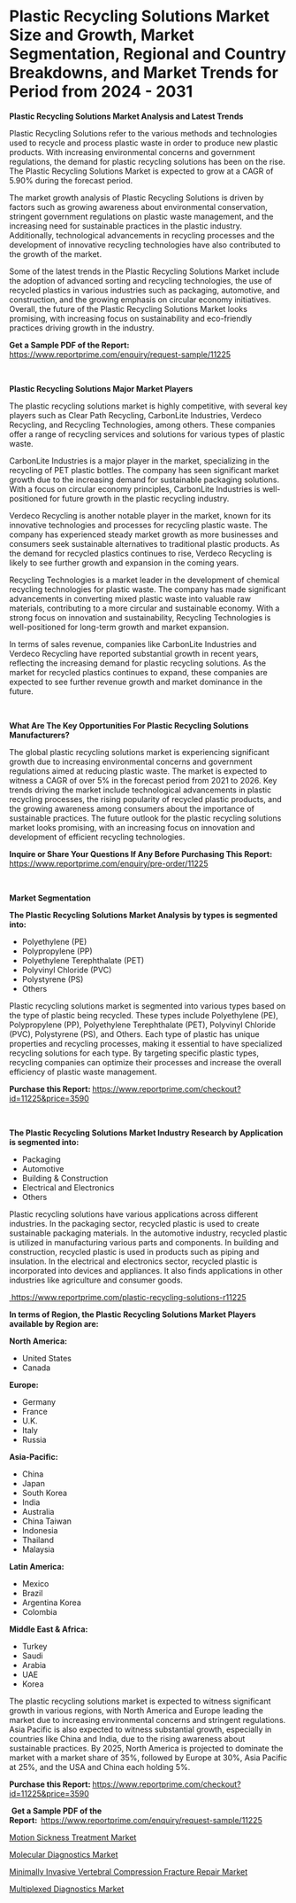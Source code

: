 <p><h1>Plastic Recycling Solutions Market Size and Growth, Market Segmentation, Regional and Country Breakdowns, and Market Trends for Period from 2024 -  2031</h1></p><p><strong>Plastic Recycling Solutions Market Analysis and Latest Trends</strong></p>
<p><p>Plastic Recycling Solutions refer to the various methods and technologies used to recycle and process plastic waste in order to produce new plastic products. With increasing environmental concerns and government regulations, the demand for plastic recycling solutions has been on the rise. The Plastic Recycling Solutions Market is expected to grow at a CAGR of 5.90% during the forecast period.</p><p>The market growth analysis of Plastic Recycling Solutions is driven by factors such as growing awareness about environmental conservation, stringent government regulations on plastic waste management, and the increasing need for sustainable practices in the plastic industry. Additionally, technological advancements in recycling processes and the development of innovative recycling technologies have also contributed to the growth of the market.</p><p>Some of the latest trends in the Plastic Recycling Solutions Market include the adoption of advanced sorting and recycling technologies, the use of recycled plastics in various industries such as packaging, automotive, and construction, and the growing emphasis on circular economy initiatives. Overall, the future of the Plastic Recycling Solutions Market looks promising, with increasing focus on sustainability and eco-friendly practices driving growth in the industry.</p></p>
<p><strong>Get a Sample PDF of the Report:&nbsp;</strong> <a href="https://www.reportprime.com/enquiry/request-sample/11225">https://www.reportprime.com/enquiry/request-sample/11225</a></p>
<p>&nbsp;</p>
<p><strong>Plastic Recycling Solutions Major Market Players</strong></p>
<p><p>The plastic recycling solutions market is highly competitive, with several key players such as Clear Path Recycling, CarbonLite Industries, Verdeco Recycling, and Recycling Technologies, among others. These companies offer a range of recycling services and solutions for various types of plastic waste.</p><p>CarbonLite Industries is a major player in the market, specializing in the recycling of PET plastic bottles. The company has seen significant market growth due to the increasing demand for sustainable packaging solutions. With a focus on circular economy principles, CarbonLite Industries is well-positioned for future growth in the plastic recycling industry.</p><p>Verdeco Recycling is another notable player in the market, known for its innovative technologies and processes for recycling plastic waste. The company has experienced steady market growth as more businesses and consumers seek sustainable alternatives to traditional plastic products. As the demand for recycled plastics continues to rise, Verdeco Recycling is likely to see further growth and expansion in the coming years.</p><p>Recycling Technologies is a market leader in the development of chemical recycling technologies for plastic waste. The company has made significant advancements in converting mixed plastic waste into valuable raw materials, contributing to a more circular and sustainable economy. With a strong focus on innovation and sustainability, Recycling Technologies is well-positioned for long-term growth and market expansion.</p><p>In terms of sales revenue, companies like CarbonLite Industries and Verdeco Recycling have reported substantial growth in recent years, reflecting the increasing demand for plastic recycling solutions. As the market for recycled plastics continues to expand, these companies are expected to see further revenue growth and market dominance in the future.</p></p>
<p>&nbsp;</p>
<p><strong>What Are The Key Opportunities For Plastic Recycling Solutions Manufacturers?</strong></p>
<p><p>The global plastic recycling solutions market is experiencing significant growth due to increasing environmental concerns and government regulations aimed at reducing plastic waste. The market is expected to witness a CAGR of over 5% in the forecast period from 2021 to 2026. Key trends driving the market include technological advancements in plastic recycling processes, the rising popularity of recycled plastic products, and the growing awareness among consumers about the importance of sustainable practices. The future outlook for the plastic recycling solutions market looks promising, with an increasing focus on innovation and development of efficient recycling technologies.</p></p>
<p><strong>Inquire or Share Your Questions If Any Before Purchasing This Report:</strong> <a href="https://www.reportprime.com/enquiry/pre-order/11225">https://www.reportprime.com/enquiry/pre-order/11225</a></p>
<p>&nbsp;</p>
<p><strong>Market Segmentation</strong></p>
<p><strong>The Plastic Recycling Solutions Market Analysis by types is segmented into:</strong></p>
<p><ul><li>Polyethylene (PE)</li><li>Polypropylene (PP)</li><li>Polyethylene Terephthalate (PET)</li><li>Polyvinyl Chloride (PVC)</li><li>Polystyrene (PS)</li><li>Others</li></ul></p>
<p><p>Plastic recycling solutions market is segmented into various types based on the type of plastic being recycled. These types include Polyethylene (PE), Polypropylene (PP), Polyethylene Terephthalate (PET), Polyvinyl Chloride (PVC), Polystyrene (PS), and Others. Each type of plastic has unique properties and recycling processes, making it essential to have specialized recycling solutions for each type. By targeting specific plastic types, recycling companies can optimize their processes and increase the overall efficiency of plastic waste management.</p></p>
<p><strong>Purchase this Report:&nbsp;</strong><a href="https://www.reportprime.com/checkout?id=11225&price=3590">https://www.reportprime.com/checkout?id=11225&price=3590</a></p>
<p>&nbsp;</p>
<p><strong>The Plastic Recycling Solutions Market Industry Research by Application is segmented into:</strong></p>
<p><ul><li>Packaging</li><li>Automotive</li><li>Building & Construction</li><li>Electrical and Electronics</li><li>Others</li></ul></p>
<p><p>Plastic recycling solutions have various applications across different industries. In the packaging sector, recycled plastic is used to create sustainable packaging materials. In the automotive industry, recycled plastic is utilized in manufacturing various parts and components. In building and construction, recycled plastic is used in products such as piping and insulation. In the electrical and electronics sector, recycled plastic is incorporated into devices and appliances. It also finds applications in other industries like agriculture and consumer goods.</p></p>
<p><a href="https://www.reportprime.com/plastic-recycling-solutions-r11225">&nbsp;https://www.reportprime.com/plastic-recycling-solutions-r11225</a></p>
<p><strong>In terms of Region, the Plastic Recycling Solutions Market Players available by Region are:</strong></p>
<p>
    <p> <strong> North America: </strong>
        <ul>
            <li>United States</li>
            <li>Canada</li>
        </ul>
        </p> 
    <p> <strong> Europe: </strong>
        <ul>
            <li>Germany</li>
            <li>France</li>
            <li>U.K.</li>
            <li>Italy</li>
            <li>Russia</li>
        </ul>
        </p> 
    <p> <strong> Asia-Pacific: </strong>
        <ul>
            <li>China</li>
            <li>Japan</li>
            <li>South Korea</li>
            <li>India</li>
            <li>Australia</li>
            <li>China Taiwan</li>
            <li>Indonesia</li>
            <li>Thailand</li>
            <li>Malaysia</li>
        </ul>
        </p> 
    <p> <strong> Latin America: </strong>
        <ul>
            <li>Mexico</li>
            <li>Brazil</li>
            <li>Argentina Korea</li>
            <li>Colombia</li>
        </ul>
        </p> 
    <p> <strong> Middle East & Africa: </strong>
        <ul>
            <li>Turkey</li>
            <li>Saudi</li>
            <li>Arabia</li>
            <li>UAE</li>
            <li>Korea</li>
        </ul>
    </p>
    </p>
<p><p>The plastic recycling solutions market is expected to witness significant growth in various regions, with North America and Europe leading the market due to increasing environmental concerns and stringent regulations. Asia Pacific is also expected to witness substantial growth, especially in countries like China and India, due to the rising awareness about sustainable practices. By 2025, North America is projected to dominate the market with a market share of 35%, followed by Europe at 30%, Asia Pacific at 25%, and the USA and China each holding 5%.</p></p>
<p><strong>Purchase this Report: </strong><a href="https://www.reportprime.com/checkout?id=11225&price=3590">https://www.reportprime.com/checkout?id=11225&price=3590</a></p>
<p>&nbsp;<strong>Get a Sample PDF of the Report:&nbsp;&nbsp;</strong><a href="https://www.reportprime.com/enquiry/request-sample/11225">https://www.reportprime.com/enquiry/request-sample/11225</a></p>
<p><strong></strong></p>
<p><p><a href="https://github.com/gcimaudf65/Market-Research-Report-List-2/blob/main/motion-sickness-treatment-market.md">Motion Sickness Treatment Market</a></p><p><a href="https://github.com/susanjprice2023/Market-Research-Report-List-2/blob/main/molecular-diagnostics-market.md">Molecular Diagnostics Market</a></p><p><a href="https://github.com/globismark/Market-Research-Report-List-5/blob/main/minimally-invasive-vertebral-compression-fracture-repair-market.md">Minimally Invasive Vertebral Compression Fracture Repair Market</a></p><p><a href="https://github.com/dmmanir420/Market-Research-Report-List-2/blob/main/multiplexed-diagnostics-market.md">Multiplexed Diagnostics Market</a></p></p>